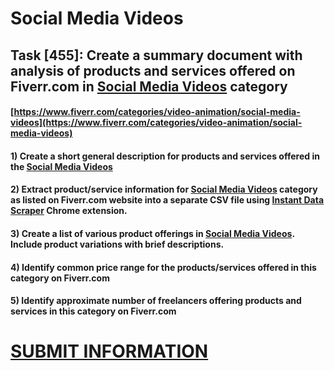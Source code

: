 # Social Media Videos
## Task [455]: Create a summary document with analysis of products and services offered on Fiverr.com in [Social Media Videos](https://www.fiverr.com/categories/video-animation/social-media-videos) category
#### [https://www.fiverr.com/categories/video-animation/social-media-videos](https://www.fiverr.com/categories/video-animation/social-media-videos)
#### 1) Create a short general description for products and services offered in the [Social Media Videos](https://www.fiverr.com/categories/video-animation/social-media-videos)
#### 2) Extract product/service information for [Social Media Videos](https://www.fiverr.com/categories/video-animation/social-media-videos) category as listed on Fiverr.com website into a separate CSV file using [Instant Data Scraper](https://chrome.google.com/webstore/detail/instant-data-scraper/ofaokhiedipichpaobibbnahnkdoiiah) Chrome extension.
#### 3) Create a list of various product offerings in [Social Media Videos](https://www.fiverr.com/categories/video-animation/social-media-videos). Include product variations with brief descriptions.
#### 4) Identify common price range for the products/services offered in this category on Fiverr.com
#### 5) Identify approximate number of freelancers offering products and services in this category on Fiverr.com

# [SUBMIT INFORMATION](https://forms.office.com/r/8AEKjkLxKG)
